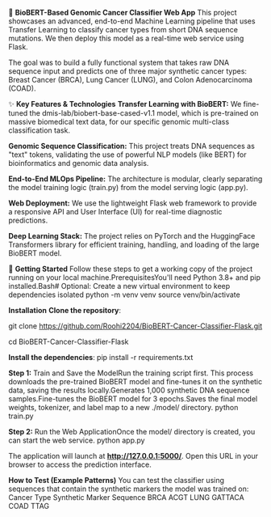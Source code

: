 🧬 **BioBERT-Based Genomic Cancer Classifier Web App**
This project showcases an advanced, end-to-end Machine Learning pipeline that uses Transfer Learning to classify cancer types from short DNA sequence mutations. We then deploy this model as a real-time web service using Flask.

The goal was to build a fully functional system that takes raw DNA sequence input and predicts one of three major synthetic cancer types: Breast Cancer (BRCA), Lung Cancer (LUNG), and Colon Adenocarcinoma (COAD).


✨ **Key Features & Technologies**
**Transfer Learning with BioBERT:** We fine-tuned the dmis-lab/biobert-base-cased-v1.1 model, which is pre-trained on massive biomedical text data, for our specific genomic multi-class classification task.

**Genomic Sequence Classification:** This project treats DNA sequences as "text" tokens, validating the use of powerful NLP models (like BERT) for bioinformatics and genomic data analysis.

**End-to-End MLOps Pipeline:** The architecture is modular, clearly separating the model training logic (train.py) from the model serving logic (app.py).

**Web Deployment:** We use the lightweight Flask web framework to provide a responsive API and User Interface (UI) for real-time diagnostic predictions.

**Deep Learning Stack:** The project relies on PyTorch and the HuggingFace Transformers library for efficient training, handling, and loading of the large BioBERT model.


🚀 **Getting Started**
Follow these steps to get a working copy of the project running on your local machine.PrerequisitesYou'll need Python 3.8+ and pip installed.Bash# Optional: Create a new virtual environment to keep dependencies isolated
python -m venv venv
source venv/bin/activate

**Installation**
**Clone the repository**:

git clone https://github.com/Roohi2204/BioBERT-Cancer-Classifier-Flask.git

cd BioBERT-Cancer-Classifier-Flask

**Install the dependencies**:
pip install -r requirements.txt

**Step 1:** Train and Save the ModelRun the training script first. This process downloads the pre-trained BioBERT model and fine-tunes it on the synthetic data, saving the results locally.Generates 1,000 synthetic DNA sequence samples.Fine-tunes the BioBERT model for 3 epochs.Saves the final model weights, tokenizer, and label map to a new ./model/ directory.
python train.py

**Step 2:** Run the Web ApplicationOnce the model/ directory is created, you can start the web service.
python app.py

The application will launch at **http://127.0.0.1:5000/**. 
Open this URL in your browser to access the prediction interface.


**How to Test (Example Patterns)**
You can test the classifier using sequences that contain the synthetic markers the model was trained on:
Cancer Type Synthetic Marker Sequence
BRCA         ACGT
LUNG         GATTACA
COAD         TTAG

